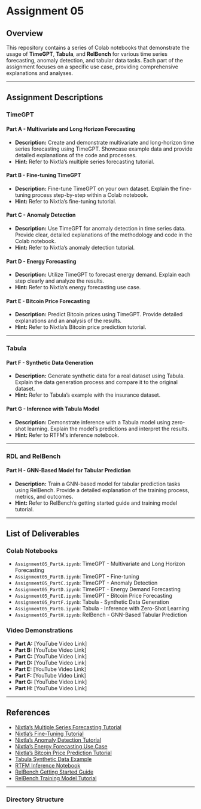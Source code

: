 # Assignment 05

## Overview
This repository contains a series of Colab notebooks that demonstrate the usage of **TimeGPT**, **Tabula**, and **RelBench** for various time series forecasting, anomaly detection, and tabular data tasks. Each part of the assignment focuses on a specific use case, providing comprehensive explanations and analyses.

---

## Assignment Descriptions

### TimeGPT
#### Part A - Multivariate and Long Horizon Forecasting
- **Description:** 
  Create and demonstrate multivariate and long-horizon time series forecasting using TimeGPT. Showcase example data and provide detailed explanations of the code and processes.
- **Hint:** Refer to Nixtla’s multiple series forecasting tutorial.

#### Part B - Fine-tuning TimeGPT
- **Description:** 
  Fine-tune TimeGPT on your own dataset. Explain the fine-tuning process step-by-step within a Colab notebook.
- **Hint:** Refer to Nixtla’s fine-tuning tutorial.

#### Part C - Anomaly Detection
- **Description:** 
  Use TimeGPT for anomaly detection in time series data. Provide clear, detailed explanations of the methodology and code in the Colab notebook.
- **Hint:** Refer to Nixtla’s anomaly detection tutorial.

#### Part D - Energy Forecasting
- **Description:** 
  Utilize TimeGPT to forecast energy demand. Explain each step clearly and analyze the results.
- **Hint:** Refer to Nixtla’s energy forecasting use case.

#### Part E - Bitcoin Price Forecasting
- **Description:** 
  Predict Bitcoin prices using TimeGPT. Provide detailed explanations and an analysis of the results.
- **Hint:** Refer to Nixtla’s Bitcoin price prediction tutorial.

---

### Tabula
#### Part F - Synthetic Data Generation
- **Description:** 
  Generate synthetic data for a real dataset using Tabula. Explain the data generation process and compare it to the original dataset.
- **Hint:** Refer to Tabula’s example with the insurance dataset.

#### Part G - Inference with Tabula Model
- **Description:** 
  Demonstrate inference with a Tabula model using zero-shot learning. Explain the model’s predictions and interpret the results.
- **Hint:** Refer to RTFM’s inference notebook.

---

### RDL and RelBench
#### Part H - GNN-Based Model for Tabular Prediction
- **Description:** 
  Train a GNN-based model for tabular prediction tasks using RelBench. Provide a detailed explanation of the training process, metrics, and outcomes.
- **Hint:** Refer to RelBench’s getting started guide and training model tutorial.

---

## List of Deliverables

### Colab Notebooks
- `Assignment05_PartA.ipynb`: TimeGPT - Multivariate and Long Horizon Forecasting
- `Assignment05_PartB.ipynb`: TimeGPT - Fine-tuning
- `Assignment05_PartC.ipynb`: TimeGPT - Anomaly Detection
- `Assignment05_PartD.ipynb`: TimeGPT - Energy Demand Forecasting
- `Assignment05_PartE.ipynb`: TimeGPT - Bitcoin Price Forecasting
- `Assignment05_PartF.ipynb`: Tabula - Synthetic Data Generation
- `Assignment05_PartG.ipynb`: Tabula - Inference with Zero-Shot Learning
- `Assignment05_PartH.ipynb`: RelBench - GNN-Based Tabular Prediction

### Video Demonstrations
- **Part A:** [YouTube Video Link]
- **Part B:** [YouTube Video Link]
- **Part C:** [YouTube Video Link]
- **Part D:** [YouTube Video Link]
- **Part E:** [YouTube Video Link]
- **Part F:** [YouTube Video Link]
- **Part G:** [YouTube Video Link]
- **Part H:** [YouTube Video Link]

---

## References
- [Nixtla’s Multiple Series Forecasting Tutorial](https://link-to-tutorial)
- [Nixtla’s Fine-Tuning Tutorial](https://link-to-tutorial)
- [Nixtla’s Anomaly Detection Tutorial](https://link-to-tutorial)
- [Nixtla’s Energy Forecasting Use Case](https://link-to-tutorial)
- [Nixtla’s Bitcoin Price Prediction Tutorial](https://link-to-tutorial)
- [Tabula Synthetic Data Example](https://link-to-tutorial)
- [RTFM Inference Notebook](https://link-to-tutorial)
- [RelBench Getting Started Guide](https://link-to-tutorial)
- [RelBench Training Model Tutorial](https://link-to-tutorial)

---

### Directory Structure
